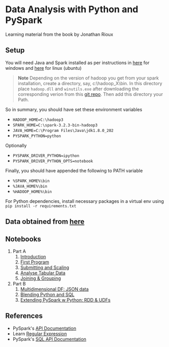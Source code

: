 # Data Analysis with Python and PySpark

Learning material from the book by Jonathan Rioux

## Setup

You will need Java and Spark installed as per instructions in [here](https://sparkbyexamples.com/spark/apache-spark-installation-on-windows/) for windows and [here](https://sparkbyexamples.com/spark/spark-installation-on-linux-ubuntu/) for linux (ubuntu)

> **Note** Depending on the version of hadoop you get from your spark installation, create a directory, say, c:\hadoop_X\bin. In this directory place `hadoop.dll` and `winutils.exe` after downloading the corresponding verion from this [git repo](https://github.com/kontext-tech/winutils). Then add this directory your Path.

So in summary, you should have set these environment variables
- `HADOOP_HOME=C:\hadoop3`
- `SPARK_HOME=C:\spark-3.2.3-bin-hadoop3`
- `JAVA_HOME=C:\Program Files\Java\jdk1.8.0_202`
- `PYSPARK_PYTHON=python`

Optionally
- `PYSPARK_DRIVER_PYTHON=ipython`
- `PYSPARK_DRIVER_PYTHON_OPTS=notebook`

Finally, you should have appended the following to PATH variable
- `%SPARK_HOME%\bin`
- `%JAVA_HOME%\bin`
- `%HADOOP_HOME%\bin`

For Python dependencies, install necessary packages in a virtual env using `pip install -r requirements.txt`


Data obtained from [here](https://github.com/jonesberg/DataAnalysisWithPythonAndPySpark)
---
## Notebooks

1. Part A
    1. [Introduction](./1_Pyspark_Intro.ipynb)
    2. [First Program](./2_First_Steps.ipynb)
    3. [Submitting and Scaling](./3_Scaling.ipynb)
    4. [Analyse Tabular Data](./4_Analyse_tabular.ipynb)
    5. [Joining & Grouping](./5_Joining_Grouping.ipynb)
2. Part B
    1. [Multidimensional DF: JSON data](./6_PySpark_w_JSON.ipynb)
    2. [Blending Python and SQL](./7_Python_SQL.ipynb)
    3. [Extending PySpark w Python: RDD & UDFs](./8_RDD_n_UDFs.ipynb)

## References
- PySpark's [API Documentation](http://spark.apache.org/docs/latest/api/python/)
- Learn [Regular Expression](https://regexr.com/)
- PySpark's [SQL API Documentation](https://spark.apache.org/docs/latest/api/sql/index.html)